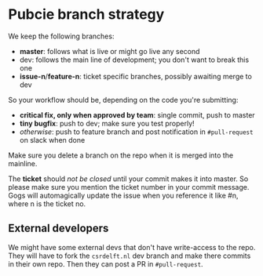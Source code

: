 # Pubcie branch strategy

We keep the following branches:

- **master**: follows what is live or might go live any second
- dev: follows the main line of development; you don't want to break this one
- **issue-n**/**feature-n**: ticket specific branches, possibly awaiting merge to dev

So your workflow should be, depending on the code you're submitting:

- **critical fix, only when approved by team**: single commit, push to master
- **tiny bugfix**: push to dev; make sure you test properly!
- *otherwise*: push to feature branch and post notification in `#pull-request` on slack when done

Make sure you delete a branch on the repo when it is merged into the mainline.

The **ticket** should *not be closed* until your commit makes it into master.
So please make sure you mention the ticket number in your commit message.
Gogs will automagically update the issue when you reference it like #n, where n is the ticket no.

## External developers

We might have some external devs that don't have write-access to the repo.
They will have to fork the `csrdelft.nl` dev branch and make there commits in their own repo.
Then they can post a PR in `#pull-request`.
